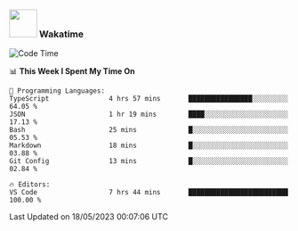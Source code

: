 ### <img src="https://media.giphy.com/media/VgCDAzcKvsR6OM0uWg/giphy.gif" width="50"> Wakatime

  <!--START_SECTION:waka-->
![Code Time](http://img.shields.io/badge/Code%20Time-1%2C409%20hrs%2025%20mins-blue)

📊 **This Week I Spent My Time On** 

```text
💬 Programming Languages: 
TypeScript               4 hrs 57 mins       ████████████████░░░░░░░░░   64.05 % 
JSON                     1 hr 19 mins        ████░░░░░░░░░░░░░░░░░░░░░   17.13 % 
Bash                     25 mins             █░░░░░░░░░░░░░░░░░░░░░░░░   05.53 % 
Markdown                 18 mins             █░░░░░░░░░░░░░░░░░░░░░░░░   03.88 % 
Git Config               13 mins             █░░░░░░░░░░░░░░░░░░░░░░░░   02.84 % 

🔥 Editors: 
VS Code                  7 hrs 44 mins       █████████████████████████   100.00 % 
```


 Last Updated on 18/05/2023 00:07:06 UTC
<!--END_SECTION:waka-->
